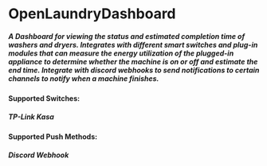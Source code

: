 # OpenLaundryDashboard

##### A Dashboard for viewing the status and estimated completion time of washers and dryers. Integrates with different smart switches and plug-in modules that can measure the energy utilization of the plugged-in appliance to determine whether the machine is on or off and estimate the end time. Integrate with discord webhooks to send notifications to certain channels to notify when a machine finishes. 

#### Supported Switches:
##### TP-Link Kasa

#### Supported Push Methods:
##### Discord Webhook
